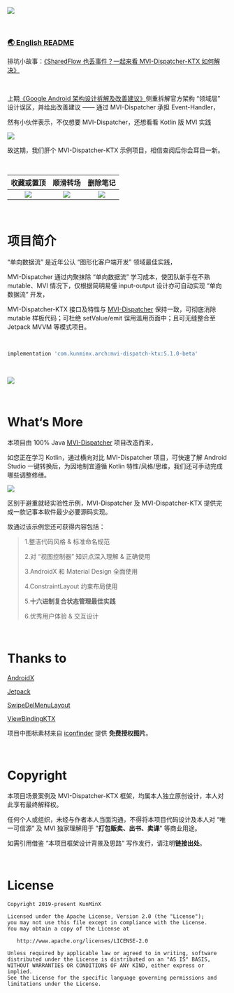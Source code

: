 ![](https://tva1.sinaimg.cn/large/e6c9d24ely1h4afg1dpy8j216q0d7dhr.jpg)

&nbsp;

### [🌏 English README](https://github.com/KunMinX/MVI-Dispatcher-KTX/blob/main/README_EN.md)

排坑小故事：[《SharedFlow 也丢事件？一起来看 MVI-Dispatcher-KTX 如何解决》](https://juejin.cn/post/7121377247105122317)

&nbsp;

上期[《Google Android 架构设计拆解及改善建议》](https://juejin.cn/post/7117498113983512589)侧重拆解官方架构 “领域层” 设计误区，并给出改善建议 —— 通过 MVI-Dispatcher 承担 Event-Handler，

然有小伙伴表示，不仅想要 MVI-Dispatcher，还想看看 Kotlin 版 MVI 实践

![](https://tva1.sinaimg.cn/large/e6c9d24ely1h48npkl348j214a07gaaq.jpg)

故这期，我们肝个 MVI-Dispatcher-KTX 示例项目，相信查阅后你会耳目一新。

&nbsp;

|                          收藏或置顶                          |                           顺滑转场                           |                           删除笔记                           |
| :----------------------------------------------------------: | :----------------------------------------------------------: | :----------------------------------------------------------: |
| ![](https://tva1.sinaimg.cn/large/e6c9d24ely1h3vup9ck57g20u01o0hbm.gif) | ![](https://tva1.sinaimg.cn/large/e6c9d24ely1h3vupfbex2g20u01o0qv6.gif) | ![](https://tva1.sinaimg.cn/large/e6c9d24ely1h3vuplwiuqg20u01o0x2t.gif) |

&nbsp;

# 项目简介

“单向数据流” 是近年公认 “图形化客户端开发” 领域最佳实践，

MVI-Dispatcher 通过内聚抹除 “单向数据流” 学习成本，使团队新手在不熟 mutable、MVI 情况下，仅根据简明易懂 input-output 设计亦可自动实现 “单向数据流” 开发，

MVI-Dispatcher-KTX 接口及特性与 [MVI-Dispatcher](https://github.com/KunMinX/MVI-Dispatcher) 保持一致，可彻底消除 mutable 样板代码；可杜绝 setValue/emit 误用滥用页面中；且可无缝整合至 Jetpack MVVM 等模式项目。

&nbsp;

```Groovy
implementation 'com.kunminx.arch:mvi-dispatch-ktx:5.1.0-beta'
```

&nbsp;

![](https://tva1.sinaimg.cn/large/e6c9d24ely1h4a5r7mb2mj21880rawjs.jpg)

&nbsp;

# What‘s More

本项目由 100% Java [MVI-Dispatcher](https://github.com/KunMinX/MVI-Dispatcher) 项目改造而来，

如您正在学习 Kotlin，通过横向对比 MVI-Dispatcher 项目，可快速了解 Android Studio 一键转换后，为因地制宜遵循 Kotlin 特性/风格/思维，我们还可手动完成哪些调整修缮。

![](https://tva1.sinaimg.cn/large/e6c9d24ely1h48o423017j210i0u0djm.jpg)

区别于避重就轻实验性示例，MVI-Dispatcher 及 MVI-Dispatcher-KTX 提供完成一款记事本软件最少必要源码实现。

故通过该示例您还可获得内容包括：

> 1.整洁代码风格 & 标准命名规范
>
> 2.对 “视图控制器” 知识点深入理解 & 正确使用
>
> 3.AndroidX 和 Material Design 全面使用
>
> 4.ConstraintLayout 约束布局使用
>
> 5.**十六进制复合状态管理最佳实践**
>
> 6.优秀用户体验 & 交互设计

&nbsp;

# Thanks to

[AndroidX](https://developer.android.google.cn/jetpack/androidx)

[Jetpack](https://developer.android.google.cn/jetpack/)

[SwipeDelMenuLayout](https://github.com/mcxtzhang/SwipeDelMenuLayout)

[ViewBindingKTX](https://github.com/DylanCaiCoding/ViewBindingKTX)

项目中图标素材来自 [iconfinder](https://www.iconfinder.com/) 提供 **免费授权图片**。

&nbsp;

# Copyright

本项目场景案例及 MVI-Dispatcher-KTX 框架，均属本人独立原创设计，本人对此享有最终解释权。

任何个人或组织，未经与作者本人当面沟通，不得将本项目代码设计及本人对 “唯一可信源” 及 MVI 独家理解用于 "**打包贩卖、出书、卖课**" 等商业用途。

如需引用借鉴 “本项目框架设计背景及思路” 写作发行，请注明**链接出处**。

&nbsp;

# License

```
Copyright 2019-present KunMinX

Licensed under the Apache License, Version 2.0 (the "License");
you may not use this file except in compliance with the License.
You may obtain a copy of the License at

   http://www.apache.org/licenses/LICENSE-2.0

Unless required by applicable law or agreed to in writing, software
distributed under the License is distributed on an "AS IS" BASIS,
WITHOUT WARRANTIES OR CONDITIONS OF ANY KIND, either express or implied.
See the License for the specific language governing permissions and
limitations under the License.
```

